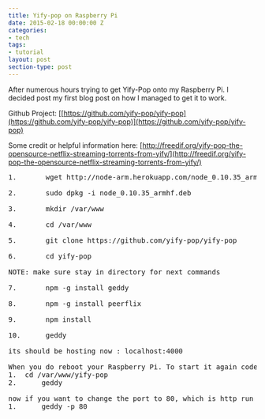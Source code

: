 ```yaml
---
title: Yify-pop on Raspberry Pi
date: 2015-02-18 00:00:00 Z
categories:
- tech
tags:
- tutorial
layout: post
section-type: post
---
```


After numerous hours trying to get Yify-Pop onto my Raspberry Pi.
I decided post my first blog post on how I managed to get it to work.

Github Project:
[[https://github.com/yify-pop/yify-pop](https://github.com/yify-pop/yify-pop)](https://github.com/yify-pop/yify-pop)

Some credit or helpful information here:
[http://freedif.org/yify-pop-the-opensource-netflix-streaming-torrents-from-yify/](http://freedif.org/yify-pop-the-opensource-netflix-streaming-torrents-from-yify/)

<pre style="text-align: left">
1.       wget http://node-arm.herokuapp.com/node_0.10.35_armhf.deb

2.       sudo dpkg -i node_0.10.35_armhf.deb

3.       mkdir /var/www

4.       cd /var/www

5.       git clone https://github.com/yify-pop/yify-pop

6.       cd yify-pop

NOTE: make sure stay in directory for next commands

7.       npm -g install geddy

8.       npm -g install peerflix

9.       npm install

10.   	 geddy

its should be hosting now : localhost:4000

When you do reboot your Raspberry Pi. To start it again code below:
1. 	cd /var/www/yify-pop
2.  	geddy

now if you want to change the port to 80, which is http run the below command:
1. 		geddy -p 80
